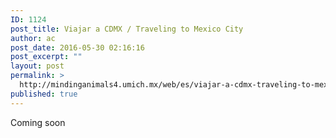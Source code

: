 ```yaml
---
ID: 1124
post_title: Viajar a CDMX / Traveling to Mexico City
author: ac
post_date: 2016-05-30 02:16:16
post_excerpt: ""
layout: post
permalink: >
  http://mindinganimals4.umich.mx/web/es/viajar-a-cdmx-traveling-to-mexico-city/
published: true
---
```

Coming soon